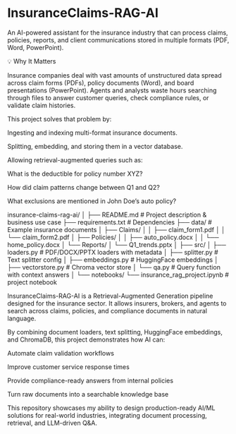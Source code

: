 # InsuranceClaims-RAG-AI
An AI-powered assistant for the insurance industry that can process claims, policies, reports, and client communications stored in multiple formats (PDF, Word, PowerPoint).

💡 Why It Matters

Insurance companies deal with vast amounts of unstructured data spread across claim forms (PDFs), policy documents (Word), and board presentations (PowerPoint). Agents and analysts waste hours searching through files to answer customer queries, check compliance rules, or validate claim histories.

This project solves that problem by:

Ingesting and indexing multi-format insurance documents.

Splitting, embedding, and storing them in a vector database.

Allowing retrieval-augmented queries such as:

What is the deductible for policy number XYZ?

How did claim patterns change between Q1 and Q2?

What exclusions are mentioned in John Doe’s auto policy?

insurance-claims-rag-ai/
│
├── README.md                # Project description & business use case
├── requirements.txt         # Dependencies
├── data/                    # Example insurance documents
│   ├── Claims/
│   │   ├── claim_form1.pdf
│   │   └── claim_form2.pdf
│   ├── Policies/
│   │   ├── auto_policy.docx
│   │   └── home_policy.docx
│   └── Reports/
│       └── Q1_trends.pptx
│
├── src/
│   ├── loaders.py           # PDF/DOCX/PPTX loaders with metadata
│   ├── splitter.py          # Text splitter config
│   ├── embeddings.py        # HuggingFace embeddings
│   ├── vectorstore.py       # Chroma vector store
│   └── qa.py                # Query function with context answers
│
└── notebooks/
    └── insurance_rag_project.ipynb   # project notebook


InsuranceClaims-RAG-AI is a Retrieval-Augmented Generation pipeline designed for the insurance sector.
It allows insurers, brokers, and agents to search across claims, policies, and compliance documents in natural language.

By combining document loaders, text splitting, HuggingFace embeddings, and ChromaDB, this project demonstrates how AI can:

Automate claim validation workflows

Improve customer service response times

Provide compliance-ready answers from internal policies

Turn raw documents into a searchable knowledge base

This repository showcases my ability to design production-ready AI/ML solutions for real-world industries, integrating document processing, retrieval, and LLM-driven Q&A.
